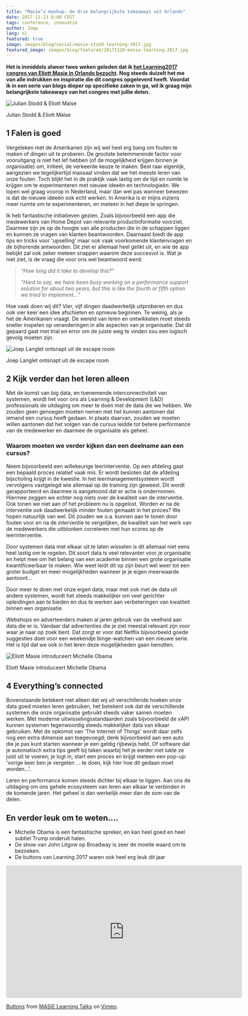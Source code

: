 ```yaml
---
title: "Masie’s mashup: de drie belangrijkste takeaways uit Orlando"
date: 2017-11-23 8:00 CEST
tags: conference, innovatie
author: Joep
lang: nl
featured: true
image: images/blog/social/masie-stodd-learning-2017.jpg
featured_image: images/blog/featured/20171120-masie-learning-2017.jpg
---
```


**Het is inmiddels alweer twee weken geleden dat ik [het Learning2017 congres van Eliott Masie in Orlando bezocht](/blog/masie-over-masie-learning-2017/). Nog steeds duizelt het me van alle indrukken en inspiratie die dit congres opgeleverd heeft. Voordat ik in een serie van blogs dieper op specifieke zaken in ga, wil ik graag mijn belangrijkste takeaways van het congres met jullie delen.**

![Julian Stodd & Eliott Maise](/images/blog/masie-learning-2017-julian-stodd.jpg)
<p class="caption">Julian Stodd & Eliott Maise</p>

## 1 Falen is goed

Vergeleken met de Amerikanen zijn wij wel heel erg bang om fouten te maken of dingen uit te proberen. De grootste belemmerende factor voor vooruitgang is niet het lef hebben (of de mogelijkheid krijgen binnen je organisatie) om, initieel, de verkeerde keuze te maken. Best raar eigenlijk, aangezien we tegelijkertijd massaal vinden dat we het meeste leren van onze fouten. Toch blijkt het in de praktijk vaak lastig om de tijd en ruimte te krijgen om te experimenteren met nieuwe ideeën en technologieën. We lopen wel graag voorop in Nederland, maar dan wel pas wanneer bewezen is dat de nieuwe ideeën ook echt werken. In Amerika is er mijns inziens meer ruimte om te experimenteren, en meteen in het diepe te springen.

Ik heb fantastische initiatieven gezien. Zoals bijvoorbeeld een app die medewerkers van Home Depot van relevante productinformatie voorziet. Daarmee zijn ze op de hoogte van alle producten die in de schappen liggen en kunnen ze vragen van klanten beantwoorden. Daarnaast biedt de app tips en tricks voor 'upselling' maar ook vaak voorkomende klantenvragen en de bijhorende antwoorden. Dit ziet er allemaal heel gelikt uit, en wie de app bekijkt zal ook zeker meteen snappen waarom deze succesvol is. Wat je niet ziet, is de vraag die voor ons wel beantwoord werd:

>*“How long did it take to develop this?”*
>
>*“Hard to say, we have been busy working on a performance support solution for about two years, but this is like the fourth or fifth option we tried to implement…”*

Hoe vaak doen wij dit? Vier, vijf dingen daadwerkelijk uitproberen en dus ook vier keer een idee afschieten en opnieuw beginnen. Te weinig, als je het de Amerikanen vraagt. De wereld van leren en ontwikkelen moet steeds sneller inspelen op veranderingen in alle aspecten van je organisatie. Dat dit gepaard gaat met trial en error om de juiste weg te vinden zou een logisch gevolg moeten zijn.

![Joep Langlet ontsnapt uit de escape room](/images/blog/masie-learning-2017-escaperoom.jpg)
<p class="caption">Joep Langlet ontsnapt uit de escape room</p>

## 2 Kijk verder dan het leren alleen
Met de komst van big data, en toenemende interconnectiviteit van systemen, wordt het voor ons als Learning & Development (L&D) professionals de uitdaging om meer te doen met de data die we hebben. We zouden geen genoegen moeten nemen met het kunnen aantonen dat iemand een cursus heeft gedaan. In plaats daarvan, zouden we moeten willen aantonen dat het volgen van de cursus leidde tot betere performance van de medewerker en daarmee de organisatie als geheel.

### Waarom moeten we verder kijken dan een deelname aan een cursus?

Neem bijvoorbeeld een willekeurige leerinterventie. Op een afdeling gaat een bepaald proces relatief vaak mis. Er wordt besloten dat de afdeling bijscholing krijgt in de kwestie. In het leermanagementsysteem wordt vervolgens vastgelegd wie allemaal op de training zijn geweest. Dit wordt gerapporteerd en daarmee is aangetoond dat er actie is ondernomen. Hiermee zeggen we echter nog niets over de kwaliteit van de interventie. Ook tonen we niet aan of het probleem nu is opgelost. Worden er na de interventie ook daadwerkelijk minder fouten gemaakt in het proces? We hopen natuurlijk van wel. Dit zouden we o.a. kunnen aan te tonen door fouten voor en na de interventie te vergelijken, de kwaliteit van het werk van de medewerkers die uitblonken correleren met hun scores op de leerinterventie.

Door systemen data met elkaar uit te laten wisselen is dit allemaal niet eens heel lastig om te regelen. Dit soort data is veel relevanter voor je organisatie en helpt mee om het belang van een academie binnen een grote organisatie kwantificeerbaar te maken. Wie weet leidt dit op zijn beurt wel weer tot een groter budget en meer mogelijkheden wanneer je je eigen meerwaarde aantoont...

Door meer te doen met onze eigen data, maar met ook met de data uit andere systemen, wordt het steeds makkelijker om veel gerichter opleidingen aan te bieden en dus te werken aan verbeteringen van kwaliteit binnen een organisatie.

Webshops en adverteerders maken al jaren gebruik van de veelheid aan data die er is. Vandaar dat advertenties die je ziet meestal relevant zijn voor waar je naar op zoek bent. Dat zorgt er voor dat Netflix bijvoorbeeld goede suggesties doet voor een weekendje binge-watchen van een nieuwe serie. Het is tijd dat we ook in het leren deze mogelijkheden gaan benutten.

![Eliott Masie introduceert Michelle Obama](/images/blog/masie-learning-2017-michelle-obama.jpg)
<p class="caption">Eliott Masie introduceert Michelle Obama</p>

## 4 Everything’s connected
Bovenstaande betekent niet alleen dat wij uit verschillende hoeken onze data goed moeten leren gebruiken, het betekent ook dat de verschillende systemen die onze organisatie gebruikt steeds vaker samen moeten werken. Met moderne uitwisselingsstandaarden zoals bijvoorbeeld de xAPI kunnen systemen tegenwoordig steeds makkelijker data van elkaar gebruiken. Met de opkomst van ‘The Internet of Things’ wordt daar zelfs nog een extra dimensie aan toegevoegd; denk bijvoorbeeld aan een auto die je pas kunt starten wanneer je een geldig rijbewijs hebt. Of software dat je automatisch extra tips geeft bij taken waarbij het je eerder niet lukte ze juist uit te voeren; je logt in, start een proces en krijgt meteen een pop-up: 'vorige keer ben je vergeten ... te doen, kijk hier hoe dit gedaan moet worden...'.

Leren en performance komen steeds dichter bij elkaar te liggen. Aan ons de uitdaging om ons gehele ecosysteem van leren aan elkaar te verbinden in de komende jaren. Het geheel is dan werkelijk meer dan de som van de delen.

## En verder leuk om te weten….
- Michelle Obama is een fantastische spreker, en kan heel goed en heel subtiel Trump onderuit halen.
- De show van John Litgow op Broadway is zeer de moeite waard om te bezoeken.
- De buttons van Learning 2017 waren ook heel erg leuk dit jaar
<iframe src="https://player.vimeo.com/video/243773500" width="640" height="360" frameborder="0" webkitallowfullscreen mozallowfullscreen allowfullscreen></iframe>
<p><a href="https://vimeo.com/243773500">Buttons</a> from <a href="https://vimeo.com/masie">MASIE Learning Talks</a> on <a href="https://vimeo.com">Vimeo</a>.</p>
